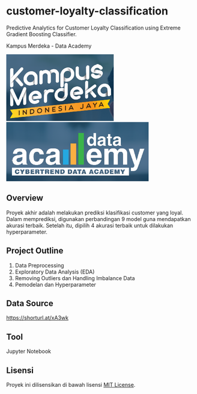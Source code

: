 # customer-loyalty-classification
Predictive Analytics for Customer Loyalty Classification using Extreme Gradient Boosting Classifier.

Kampus Merdeka - Data Academy

![Kampus Merdeka](/KampusMerdeka.png)
![Data Academy](/DataAcademy.png)

## Overview
Proyek akhir adalah melakukan prediksi klasifikasi customer yang loyal. Dalam memprediksi, digunakan perbandingan 9 model guna mendapatkan akurasi terbaik. 
Setelah itu, dipilih 4 akurasi terbaik untuk dilakukan hyperparameter.

## Project Outline
1. Data Preprocessing
2. Exploratory Data Analysis (EDA)
3. Removing Outliers dan Handling Imbalance Data
4. Pemodelan dan Hyperparameter

## Data Source
https://shorturl.at/xA3wk

## Tool
Jupyter Notebook

## Lisensi
Proyek ini dilisensikan di bawah lisensi [MIT License](LICENSE).
